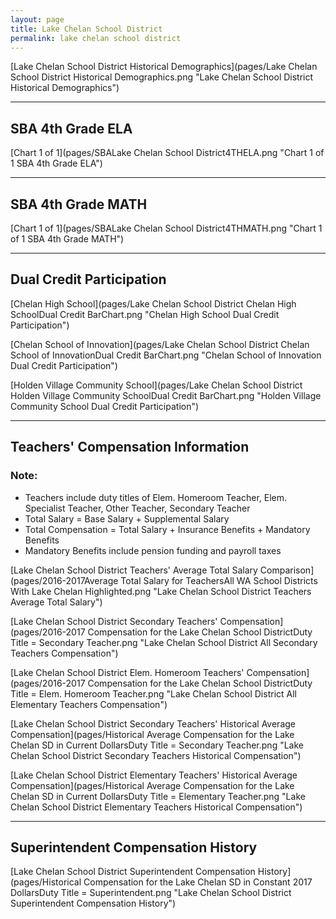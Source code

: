 ```yaml
---
layout: page
title: Lake Chelan School District
permalink: lake chelan school district
---
```



[Lake Chelan School District Historical Demographics](pages/Lake Chelan School District Historical Demographics.png "Lake Chelan School District Historical Demographics")

___

## SBA 4th Grade ELA

[Chart 1 of 1](pages/SBALake Chelan School District4THELA.png "Chart 1 of 1 SBA 4th Grade ELA")


___

## SBA 4th Grade MATH

[Chart 1 of 1](pages/SBALake Chelan School District4THMATH.png "Chart 1 of 1 SBA 4th Grade MATH")


___

## Dual Credit Participation

[Chelan High School](pages/Lake Chelan School District Chelan High SchoolDual Credit BarChart.png "Chelan High School Dual Credit Participation")

[Chelan School of Innovation](pages/Lake Chelan School District Chelan School of InnovationDual Credit BarChart.png "Chelan School of Innovation Dual Credit Participation")

[Holden Village Community School](pages/Lake Chelan School District Holden Village Community SchoolDual Credit BarChart.png "Holden Village Community School Dual Credit Participation")


___

## Teachers' Compensation Information
### Note:
- Teachers include duty titles of Elem. Homeroom Teacher, Elem. Specialist Teacher, Other Teacher, Secondary Teacher
- Total Salary = Base Salary + Supplemental Salary
- Total Compensation = Total Salary + Insurance Benefits + Mandatory Benefits
- Mandatory Benefits include pension funding and payroll taxes

[Lake Chelan School District Teachers' Average Total Salary Comparison](pages/2016-2017Average Total Salary for TeachersAll WA School Districts With Lake Chelan Highlighted.png "Lake Chelan School District Teachers Average Total Salary")

[Lake Chelan School District Secondary Teachers' Compensation](pages/2016-2017 Compensation for the Lake Chelan School DistrictDuty Title = Secondary Teacher.png "Lake Chelan School District All Secondary Teachers Compensation")

[Lake Chelan School District Elem. Homeroom Teachers' Compensation](pages/2016-2017 Compensation for the Lake Chelan School DistrictDuty Title = Elem. Homeroom Teacher.png "Lake Chelan School District All Elementary Teachers Compensation")

[Lake Chelan School District Secondary Teachers' Historical Average Compensation](pages/Historical Average Compensation for the Lake Chelan SD in Current DollarsDuty Title = Secondary Teacher.png "Lake Chelan School District Secondary Teachers Historical Compensation")

[Lake Chelan School District Elementary Teachers' Historical Average Compensation](pages/Historical Average Compensation for the Lake Chelan SD in Current DollarsDuty Title = Elementary Teacher.png "Lake Chelan School District Elementary Teachers Historical Compensation")


___

## Superintendent Compensation History

[Lake Chelan School District Superintendent Compensation History](pages/Historical Compensation for the Lake Chelan SD in Constant 2017 DollarsDuty Title = Superintendent.png "Lake Chelan School District Superintendent Compensation History")

